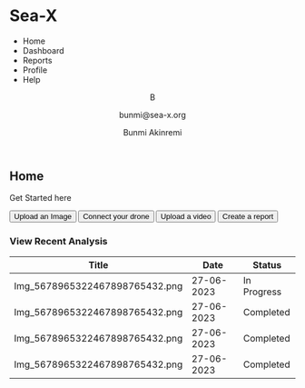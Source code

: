 <!DOCTYPE html>
<html lang="en">
<head>
    <meta charset="UTF-8">
    <meta name="viewport" content="width=device-width, initial-scale=1.0">
    <title>Sea-X Dashboard</title>
    <link rel="stylesheet" href="styles.css">
</head>
<body>
    <div class="sidebar">
        <h1>Sea-X</h1>
        <nav>
            <ul>
                <li>Home</li>
                <li>Dashboard</li>
                <li>Reports</li>
                <li>Profile</li>
                <li>Help</li>
            </ul>
        </nav>
    </div>
    <div class="main-content">
        <header>
            <div class="profile-info">
                <span class="profile-letter">B</span>
                <div class="profile-text">
                    <p>bunmi@sea-x.org</p>
                    <p>Bunmi Akinremi</p>
                </div>
            </div>
        </header>
        <section class="content">
            <h2>Home</h2>
            <p>Get Started here</p>
            <div class="actions">
                <button>Upload an Image</button>
                <button>Connect your drone</button>
                <button>Upload a video</button>
                <button>Create a report</button>
            </div>
            <div class="recent-analysis">
                <h3>View Recent Analysis</h3>
                <table>
                    <thead>
                        <tr>
                            <th>Title</th>
                            <th>Date</th>
                            <th>Status</th>
                        </tr>
                    </thead>
                    <tbody>
                        <tr>
                            <td>Img_5678965322467898765432.png</td>
                            <td>27-06-2023</td>
                            <td>In Progress</td>
                        </tr>
                        <tr>
                            <td>Img_5678965322467898765432.png</td>
                            <td>27-06-2023</td>
                            <td>Completed</td>
                        </tr>
                        <tr>
                            <td>Img_5678965322467898765432.png</td>
                            <td>27-06-2023</td>
                            <td>Completed</td>
                        </tr>
                        <tr>
                            <td>Img_5678965322467898765432.png</td>
                            <td>27-06-2023</td>
                            <td>Completed</td>
                        </tr>
                    </tbody>
                </table>
            </div>
        </section>
    </div>
</body>
</html>
